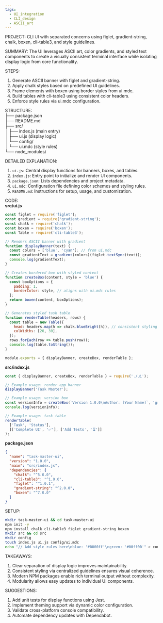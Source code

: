 ```yaml
---
tags:
  - UI_integration
  - CLI_design
  - ASCII_art
---
```

PROJECT: CLI UI with separated concerns using figlet, gradient-string, chalk, boxen, cli-table3, and style guidelines.  

SUMMARY: The UI leverages ASCII art, color gradients, and styled text components to create a visually consistent terminal interface while isolating display logic from core functionality.  

STEPS:  
1. Generate ASCII banner with figlet and gradient-string.  
2. Apply chalk styles based on predefined UI guidelines.  
3. Frame elements with boxen using border styles from ui.mdc.  
4. Build tables with cli-table3 using consistent color headers.  
5. Enforce style rules via ui.mdc configuration.  

STRUCTURE:  
├── package.json  
├── README.md  
├── src/  
│   ├── index.js (main entry)  
│   ├── ui.js (display logic)  
│   └── config/  
│       └── ui.mdc (style rules)  
└── node_modules/  

DETAILED EXPLANATION:  
1. `ui.js`: Central display functions for banners, boxes, and tables.  
2. `index.js`: Entry point to initialize and render UI components.  
3. `package.json`: Lists dependencies and project metadata.  
4. `ui.mdc`: Configuration file defining color schemes and styling rules.  
5. `README.md`: Instructions for setup, usage, and customization.  

CODE:  
**src/ui.js**  
```javascript  
const figlet = require('figlet');  
const gradient = require('gradient-string');  
const chalk = require('chalk');  
const boxen = require('boxen');  
const Table = require('cli-table3');  

// Renders ASCII banner with gradient  
function displayBanner(text) {  
  const colors = ['blue', 'cyan']; // from ui.mdc  
  const gradientText = gradient(colors)(figlet.textSync(text));  
  console.log(gradientText);  
}  

// Creates bordered box with styled content  
function createBox(content, style = 'blue') {  
  const boxOptions = {  
    padding: 1,  
    borderColor: style, // aligns with ui.mdc rules  
  };  
  return boxen(content, boxOptions);  
}  

// Generates styled task table  
function renderTable(headers, rows) {  
  const table = new Table({  
    head: headers.map(h => chalk.blueBright(h)), // consistent styling  
    colWidths: [20, 30],  
  });  
  rows.forEach(row => table.push(row));  
  console.log(table.toString());  
}  

module.exports = { displayBanner, createBox, renderTable };  
```  

**src/index.js**  
```javascript  
const { displayBanner, createBox, renderTable } = require('./ui');  

// Example usage: render app banner  
displayBanner('Task Master');  

// Example usage: version box  
const versionInfo = createBox(`Version 1.0.0\nAuthor: [Your Name]`, 'green');  
console.log(versionInfo);  

// Example usage: task table  
renderTable(  
  ['Task', 'Status'],  
  [['Complete UI', '✅'], ['Add Tests', '⏳']]  
);  
```  

**package.json**  
```json  
{  
  "name": "task-master-ui",  
  "version": "1.0.0",  
  "main": "src/index.js",  
  "dependencies": {  
    "chalk": "^5.0.0",  
    "cli-table3": "^1.0.0",  
    "figlet": "^1.0.1",  
    "gradient-string": "^2.0.0",  
    "boxen": "^7.0.0"  
  }  
}  
```  

SETUP:  
```bash  
mkdir task-master-ui && cd task-master-ui  
npm init -y  
npm install chalk cli-table3 figlet gradient-string boxen  
mkdir src && cd src  
mkdir config  
touch index.js ui.js config/ui.mdc  
echo "// Add style rules here\nblue: '#0000ff'\ngreen: '#00ff00'" > config/ui.mdc  
```  

TAKEAWAYS:  
1. Clear separation of display logic improves maintainability.  
2. Consistent styling via centralized guidelines ensures visual coherence.  
3. Modern NPM packages enable rich terminal output without complexity.  
4. Modularity allows easy updates to individual UI components.  

SUGGESTIONS:  
1. Add unit tests for display functions using Jest.  
2. Implement theming support via dynamic color configuration.  
3. Validate cross-platform console compatibility.  
4. Automate dependency updates with Dependabot.